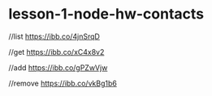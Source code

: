 # lesson-1-node-hw-contacts

//list
https://ibb.co/4jnSrqD

//get
https://ibb.co/xC4x8v2

//add
https://ibb.co/gPZwVjw

//remove
https://ibb.co/vkBg1b6
